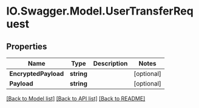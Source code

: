 # IO.Swagger.Model.UserTransferRequest
## Properties

Name | Type | Description | Notes
------------ | ------------- | ------------- | -------------
**EncryptedPayload** | **string** |  | [optional] 
**Payload** | **string** |  | [optional] 

[[Back to Model list]](../README.md#documentation-for-models) [[Back to API list]](../README.md#documentation-for-api-endpoints) [[Back to README]](../README.md)

